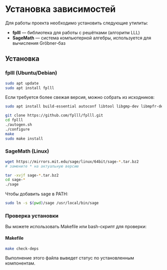 # Установка зависимостей

Для работы проекта необходимо установить следующие утилиты:

- **fplll** — библиотека для работы с решётками (алгоритм LLL)
- **SageMath** — система компьютерной алгебры, используется для вычисления Gröbner-баз

## Установка

### fplll (Ubuntu/Debian)

```bash
sudo apt update
sudo apt install fplll
```

Если требуется более свежая версия, можно собрать из исходников:

```bash
sudo apt install build-essential autoconf libtool libgmp-dev libmpfr-dev libmpfi-dev

git clone https://github.com/fplll/fplll.git
cd fplll
./autogen.sh
./configure
make
sudo make install
```

### SageMath (Linux)

```bash
wget https://mirrors.mit.edu/sage/linux/64bit/sage-*.tar.bz2
# замените * на актуальную версию

tar -xvjf sage-*.tar.bz2
cd sage-*
./sage
```

Чтобы добавить sage в PATH:

```bash
sudo ln -s $(pwd)/sage /usr/local/bin/sage
```

### Проверка установки

Вы можете использовать Makefile или bash-скрипт для проверки:

#### Makefile

```bash
make check-deps
```

Выполнение этого файла выведет статус по установленным компонентам.